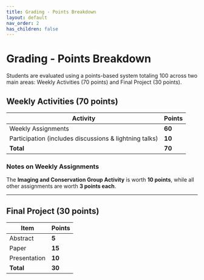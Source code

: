 ```yaml
---
title: Grading - Points Breakdown
layout: default
nav_order: 2
has_children: false
---
```


# Grading - Points Breakdown

Students are evaluated using a points-based system totaling 100 across two main areas: Weekly Activities (70 points) and Final Project (30 points).

## Weekly Activities (70 points)

| Activity                          | Points  |
|-----------------------------------|--------|
| Weekly Assignments                | **60** |
| Participation (includes discussions & lightning talks) | **10** |
| **Total**                          | **70** |

### Notes on Weekly Assignments
The **Imaging and Conservation Group Activity** is worth **10 points**, while all other assignments are worth **3 points each**.

---

## Final Project (30 points)

| Item                              | Points  |
|-----------------------------------|--------|
| Abstract                          | **5**  |
| Paper                             | **15** |
| Presentation                      | **10** |
| **Total**                         | **30** |